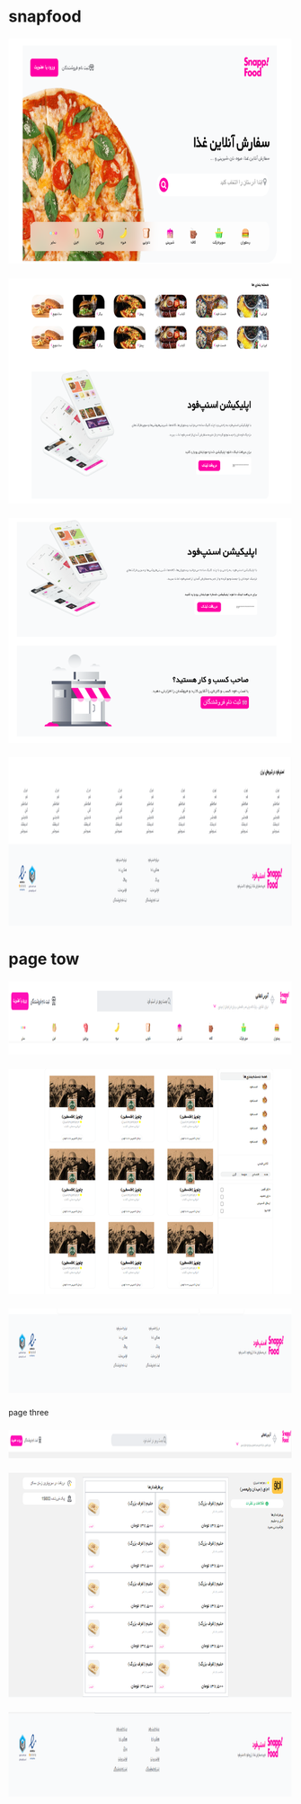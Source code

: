 <h1 align="left">snapfood</h1>

###

<div align="center">
  <img height="400" src="https://raw.githubusercontent.com/devmohamadhoseinnozari/snapfood/main/images/page__one__header.png"  />
</div>

###

<div align="center">
  <img height="400" src="https://raw.githubusercontent.com/devmohamadhoseinnozari/snapfood/main/images/page__one__main.png"  />
</div>

###

<div align="center">
  <img height="400" src="https://raw.githubusercontent.com/devmohamadhoseinnozari/snapfood/main/images/page__one__main1.png"  />
</div>

###

<div align="center">
  <img height="300" src="https://raw.githubusercontent.com/devmohamadhoseinnozari/snapfood/main/images/page__one__footer.png"  />
</div>

###

<h1 align="left">page tow</h1>

###

<div align="center">
  <img height="130" src="https://raw.githubusercontent.com/devmohamadhoseinnozari/snapfood/main/images/page__tow__header.png"  />
</div>

###

<div align="center">
  <img height="400" src="https://raw.githubusercontent.com/devmohamadhoseinnozari/snapfood/main/images/page__tow__main.png"  />
</div>

###

<div align="center">
  <img height="150" src="https://raw.githubusercontent.com/devmohamadhoseinnozari/snapfood/main/images/page__tow__footer.png"  />
</div>

###

<p align="left">page three</p>

###

<div align="center">
  <img height="50" src="https://raw.githubusercontent.com/devmohamadhoseinnozari/snapfood/main/images/page__three__header.png"  />
</div>

###

<div align="center">
  <img height="400" src="https://raw.githubusercontent.com/devmohamadhoseinnozari/snapfood/main/images/page__three_main.png"  />
</div>

###

<div align="center">
  <img height="150" src="https://raw.githubusercontent.com/devmohamadhoseinnozari/snapfood/main/images/page__three__footer.png"  />
</div>

###
